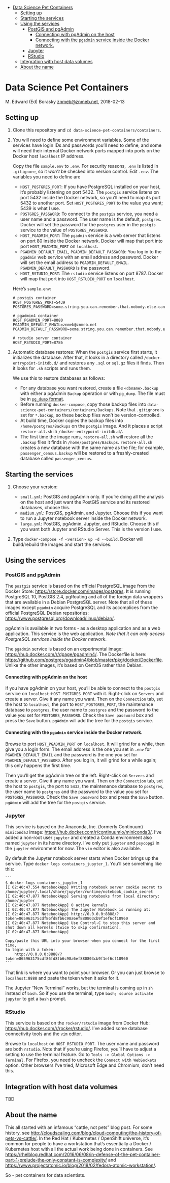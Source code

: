 -   [Data Science Pet Containers](#data-science-pet-containers)
    -   [Setting up](#setting-up)
    -   [Starting the services](#starting-the-services)
    -   [Using the services](#using-the-services)
        -   [PostGIS and pgAdmin](#postgis-and-pgadmin)
            -   [Connecting with pgAdmin on the
                host](#connecting-with-pgadmin-on-the-host)
            -   [Connecting with the `pgadmin` service inside the Docker
                network.](#connecting-with-the-pgadmin-service-inside-the-docker-network.)
        -   [Jupyter](#jupyter)
        -   [RStudio](#rstudio)
    -   [Integration with host data
        volumes](#integration-with-host-data-volumes)
    -   [About the name](#about-the-name)

Data Science Pet Containers
===========================

M. Edward (Ed) Borasky <znmeb@znmeb.net>, 2018-02-13

Setting up
----------

1.  Clone this repository and
    `cd data-science-pet-containers/containers`.
2.  You will need to define some environment variables. Some of the
    services have login IDs and passwords you’ll need to define, and
    some will need their internal Docker network ports mapped into ports
    on the Docker host `localhost` IP address.

    Copy the file `sample.env` to `.env`. For security reasons, `.env`
    is listed in `.gitignore`, so it *won’t* be checked into version
    control. Edit `.env`. The variables you need to define are

    -   `HOST_POSTGRES_PORT`: If you have PostgreSQL installed on your
        host, it’s probably listening on port 5432. The `postgis`
        service listens on port 5432 inside the Docker network, so
        you’ll need to map its port 5432 to another port. Set
        `HOST_POSTGRES_PORT` to the value you want; 5439 is what I use.
    -   `POSTGRES_PASSWORD`: To connect to the `postgis` service, you
        need a user name and a password. The user name is the default,
        `postgres`. Docker will set the password for the `postgres` user
        in the `postgis` service to the value of `POSTGRES_PASSWORD`.
    -   `HOST_PGADMIN_PORT`: The `pgadmin` service is a web server that
        listens on port 80 inside the Docker network. Docker will map
        that port into port `HOST_PGADMIN_PORT` on `localhost`.
    -   `PGADMIN_DEFAULT_EMAIL`, `PGADMIN_DEFAULT_PASSWORD`: You log in
        to the `pgadmin` web service with an email address and password.
        Docker will set the email address to `PGADMIN_DEFAULT_EMAIL`.
        `PGADMIN_DEFAULT_PASSWORD` is the password.
    -   `HOST_RSTUDIO_PORT`: The `rstudio` service listens on port 8787.
        Docker will map that port into `HOST_RSTUDIO_PORT` on
        `localhost`.

    Here’s `sample.env`:

        # postgis container
        HOST_POSTGRES_PORT=5439
        POSTGRES_PASSWORD=some.string.you.can.remember.that.nobody.else.can.guess

        # pgadmin4 container
        HOST_PGADMIN_PORT=8080
        PGADMIN_DEFAULT_EMAIL=znmeb@znmeb.net
        PGADMIN_DEFAULT_PASSWORD=some.string.you.can.remember.that.nobody.else.can.guess

        # rstudio server container
        HOST_RSTUDIO_PORT=8786

3.  Automatic database restores: When the `postgis` service first
    starts, it initializes the database. After that, it looks in a
    directory called `/docker-entrypoint-initdb.d/` and restores any
    `.sql` or `sql.gz` files it finds. Then it looks for `.sh` scripts
    and runs them.

    We use this to restore databases as follows:

    -   For any database you want restored, create a file
        `<dbname>.backup` with either a pgAdmin `Backup` operation or
        with `pg_dump`. The file must be in [`pg_dump`
        format](https://www.postgresql.org/docs/current/static/app-pgdump.html).
    -   Before running `docker-compose`, copy those backup files into
        `data-science-pet-containers/containers/Backups`. Note that
        `.gitignore` is set for `*.backup`, so these backup files won’t
        be version-controlled.
    -   At build time, Docker copies the backup files into
        `/home/postgres/Backups` on the `postgis` image. And it places a
        script `restore-all.sh` in `/docker-entrypoint-initdb.d/`.
    -   The first time the image runs, `restore-all.sh` will restore all
        the `.backup` files it finds in `/home/postgres/Backups`.
        `restore-all.sh` creates a new database with the same name as
        the file; for example, `passenger_census.backup` will be
        restored to a freshly-created database called
        `passenger_census`.

Starting the services
---------------------

1.  Choose your version:

    -   `small.yml`: PostGIS and pgAdmin only. If you’re doing all the
        analysis on the host and just want the PostGIS service and its
        restored databases, choose this.  
    -   `medium.yml`: PostGIS, pgAdmin, and Jupyter. Choose this if you
        want to run a Jupyter notebook server inside the Docker network.
    -   `large.yml`: PostGIS, pgAdmin, Jupyter, and RStudio. Choose this
        if you want both Jupyter and RStudio Server. This is the version
        I use.

2.  Type `docker-compose -f <version> up -d --build`. Docker will
    build/rebuild the images and start the services.

Using the services
------------------

### PostGIS and pgAdmin

The `postgis` service is based on the official PostgreSQL image from the
Docker Store: <https://store.docker.com/images/postgres>. It is running
PostgreSQL 10, PostGIS 2.4, pgRouting and all of the foreign data
wrappers that are available in a Debian PostgreSQL server. Note that all
of these images except `pgadmin` acquire PostgreSQL and its accomplices
from the official PostgreSQL Debian repositories:
<https://www.postgresql.org/download/linux/debian/>.

pgAdmin is available in two forms - as a desktop application and as a
web application. This service is the web application. *Note that it can
only access PostgreSQL services inside the Docker network*.

The `pgadmin` service is based on an experimental image:
<https://hub.docker.com/r/dpage/pgadmin4/>. The Dockerfile is here:
<https://github.com/postgres/pgadmin4/blob/master/pkg/docker/Dockerfile>.
Unlike the other images, it’s based on CentOS rather than Debian.

#### Connecting with pgAdmin on the host

If you have pgAdmin on your host, you’ll be able to connect to the
`postgis` service on `localhost:HOST_POSTGRES_PORT` with it. Right-click
on `Servers` and create a server. Give it any name you want. Then on the
`Connection` tab, set the host to `localhost`, the port to
`HOST_POSTGRES_PORT`, the maintenance database to `postgres`, the user
name to `postgres` and the password to the value you set for
`POSTGRES_PASSWORD`. Check the `Save password` box and press the `Save`
button. `pgAdmin` will add the tree for the `postgis` service.

#### Connecting with the `pgadmin` service inside the Docker network.

Browse to port `HOST_PGADMIN_PORT` on `localhost`. It will grind for a
while, then give you a login form. The email address is the one you set
in `.env` for `PGADMIN_DEFAULT_EMAIL` and the password is the one you
set for `PGADMIN_DEFAULT_PASSWORD`. After you log in, it will grind for
a while again; this only happens the first time.

Then you’ll get the pgAdmin tree on the left. Right-click on `Servers`
and create a server. Give it any name you want. Then on the `Connection`
tab, set the host to `postgis`, the port to `5432`, the maintenance
database to `postgres`, the user name to `postgres` and the password to
the value you set for `POSTGRES_PASSWORD`. Check the `Save password` box
and press the `Save` button. `pgAdmin` will add the tree for the
`postgis` service.

### Jupyter

This service is based on the Anaconda, Inc. (formerly Continuum)
`miniconda3` image: <https://hub.docker.com/r/continuumio/miniconda3/>.
I’ve added a non-root user `jupyter` and created a Conda environment
also named `jupyter` in its home directory. I’ve only put `jupyter` and
`psycopg2` in the `jupyter` environment for now. The `vim` editor is
also available.

By default the Jupyter notebook server starts when Docker brings up the
service. Type `docker logs containers_jupyter_1`. You’ll see something
like this:

    ```
    $ docker logs containers_jupyter_1 
    [I 02:40:47.554 NotebookApp] Writing notebook server cookie secret to /home/jupyter/.local/share/jupyter/runtime/notebook_cookie_secret
    [I 02:40:47.877 NotebookApp] Serving notebooks from local directory: /home/jupyter
    [I 02:40:47.877 NotebookApp] 0 active kernels
    [I 02:40:47.877 NotebookApp] The Jupyter Notebook is running at:
    [I 02:40:47.877 NotebookApp] http://0.0.0.0:8888/?token=865963175cdf86fd8fb6c98a6ef880803cb9f1ef6cf10960
    [I 02:40:47.877 NotebookApp] Use Control-C to stop this server and shut down all kernels (twice to skip confirmation).
    [C 02:40:47.877 NotebookApp] 

    Copy/paste this URL into your browser when you connect for the first time,
    to login with a token:
        http://0.0.0.0:8888/?token=865963175cdf86fd8fb6c98a6ef880803cb9f1ef6cf10960
    ```

That link is where you want to point your browser. Or you can just
browse to `localhost:8888` and paste the token when it asks for it.

The Jupyter “New Terminal” works, but the terminal is coming up in `sh`
instead of `bash`. So if you use the terminal, type
`bash; source activate jupyter` to get a `bash` prompt.

### RStudio

This service is based on the `rocker/rstudio` image from Docker Hub:
<https://hub.docker.com/r/rocker/rstudio/>. I’ve added some database
connectivity tools and the `vim` editor.

Browse to `localhost` on `HOST_RSTUDIO_PORT`. The user name and password
are both `rstudio`. Note that if you’re using Firefox, you’ll have to
adjust a setting to use the terminal feature. Go to
`Tools -> Global Options -> Terminal`. For Firefox, you need to uncheck
the `Connect with WebSockets` option. Other browsers I’ve tried,
Microsoft Edge and Chromium, don’t need this.

Integration with host data volumes
----------------------------------

TBD

About the name
--------------

This all started with an infamous “cattle, not pets” blog post. For some
history, see
<http://cloudscaling.com/blog/cloud-computing/the-history-of-pets-vs-cattle/>.
In the Red Hat / Kubernetes / OpenShift universe, it’s common for people
to have a workstation that’s essentially a Docker / Kubernetes host with
all the actual work being done in containers. See
<https://rhelblog.redhat.com/2016/06/08/in-defense-of-the-pet-container-part-1-prelude-the-only-constant-is-complexity/>
and
<https://www.projectatomic.io/blog/2018/02/fedora-atomic-workstation/>.

So - pet containers for data scientists.
